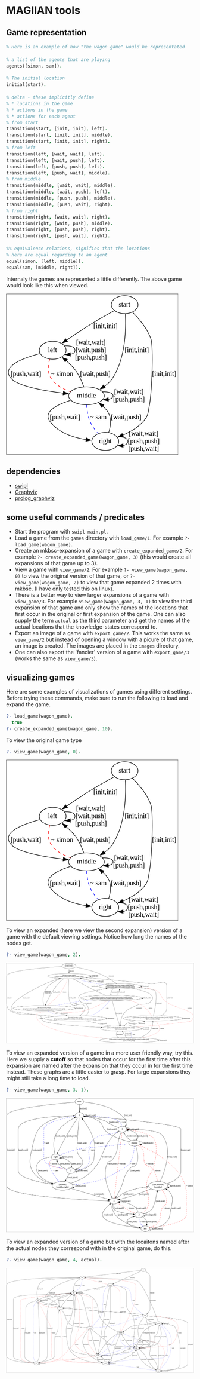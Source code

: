 # MAGIIAN tools

## Game representation

```prolog
% Here is an example of how "the wagon game" would be representated

% a list of the agents that are playing
agents([simon, sam]).

% The initial location
initial(start).

% delta - these implicitly define
% * locations in the game
% * actions in the game
% * actions for each agent
% from start
transition(start, [init, init], left).
transition(start, [init, init], middle).
transition(start, [init, init], right).
% from left
transition(left, [wait, wait], left).
transition(left, [wait, push], left).
transition(left, [push, push], left).
transition(left, [push, wait], middle).
% from middle
transition(middle, [wait, wait], middle).
transition(middle, [wait, push], left).
transition(middle, [push, push], middle).
transition(middle, [push, wait], right).
% from right
transition(right, [wait, wait], right).
transition(right, [wait, push], middle).
transition(right, [push, push], right).
transition(right, [push, wait], right).

%% equivalence relations, signifies that the locations
% here are equal regarding to an agent
equal(simon, [left, middle]).
equal(sam, [middle, right]).
```

Internaly the games are represented a little differently. The above game would
look like this when viewed.

![image of the wagon game](./images/wagon_game_K0.png)

## dependencies

* [swipl](https://www.swi-prolog.org/)
* [Graphviz](https://graphviz.org/)
* [prolog_graphviz](https://github.com/wouterbeek/prolog_graphviz)

## some useful commands / predicates

* Start the program with `swipl main.pl`.
* Load a game from the `games` directory with `load_game/1`. For example `?-
  load_game(wagon_game)`.
* Create an mkbsc-expansion of a game with `create_expanded_game/2`. For example
  `?- create_expanded_game(wagon_game, 3)` (this would create all expansions of
  that game up to 3).
* View a game with `view_game/2`. For example `?- view_game(wagon_game, 0)` to view
  the original version of that game, or `?- view_game(wagon_game, 2)` to view that
  game expanded 2 times with mkbsc. (I have only tested this on linux).
* There is a better way to view larger expansions of a game with `view_game/3`.
  For example `view_game(wagon_game, 3, 1)` to view the third expansion of that
  game and only show the names of the locations that first occur in the original
  or first expansion of the game. One can also supply the term `actual` as the
  third parameter and get the names of the actual locations that the
  knowledge-states correspond to.
* Export an image of a game with `export_game/2`. This works the same as
  `view_game/2` but instead of opening a window with a picure of that game, an
  image is created. The images are placed in the `images` directory.
* One can also export the 'fancier' version of a game with `export_game/3`
  (works the same as `view_game/3`).

## visualizing games

Here are some examples of visualizations of games using different settings.
Before trying these commands, make sure to run the following to load and expand
the game.

```prolog
?- load_game(wagon_game).
  true
?- create_expanded_game(wagon_game, 10).
```

To view the original game type
```prolog
?- view_game(wagon_game, 0).
```
![the original game](./images/wagon_game_K0.png)

To view an expanded (here we view the second expansion) version of a game with
the default viewing settings. Notice how long the names of the nodes get.
```prolog
?- view_game(wagon_game, 2).
```
![wagon game expanded, default settings](./images/wagon_game_K2.png)

To view an expanded version of a game in a more user friendly way, try this.
Here we supply a **cutoff** so that nodes that occur for the first time after
this expansion are named after the expansion that they occur in for the first
time instead. These graphs are a little easier to grasp. For large expansions
they might still take a long time to load.
```prolog
?- view_game(wagon_game, 3, 1).
```
![wagon game expanded, fancy settings](./images/wagon_game_K3.png)

To view an expanded version of a game but with the locaitons named after
the actual nodes they correspond with in the original game, do this.
```prolog
?- view_game(wagon_game, 4, actual).
```
![wagon game expanded, actual name of nodes](./images/wagon_game_K4.png)
